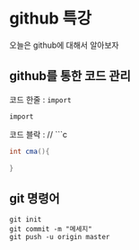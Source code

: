 # github 특강

오늘은 github에 대해서 알아보자

## github를 통한 코드 관리

코드 한줄 : ``import`` 

 `import` 

코드 블락 : // ```c

```java
int cma(){
    
}
```

## git 명령어

``` 
git init
git commit -m "메세지"
git push -u origin master
```



 